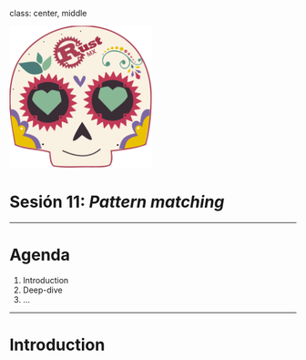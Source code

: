 class: center, middle

<img src="../assets/images/rustmx-logo.svg" alt="RustMX" width="250rem" height="auto">

# Sesión 11: _Pattern matching_

---

# Agenda

1. Introduction
2. Deep-dive
3. ...

---

# Introduction